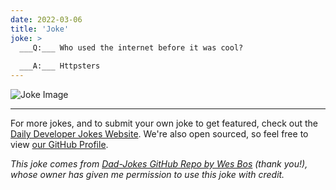 ```yaml
---
date: 2022-03-06
title: 'Joke'
joke: >
  ___Q:___ Who used the internet before it was cool?
  
  ___A:___ Httpsters
---
```



![Joke Image](https://private.xtrp.io/projects/DailyDeveloperJokes/public_image_server/images/5e12598468df3.png)

---

For more jokes, and to submit your own joke to get featured, check out the [Daily Developer Jokes Website](https://dailydeveloperjokes.github.io/). We're also open sourced, so feel free to view [our GitHub Profile](https://github.com/dailydeveloperjokes).


_This joke comes from [Dad-Jokes GitHub Repo by Wes Bos](https://github.com/wesbos/dad-jokes) (thank you!), whose owner has given me permission to use this joke with credit._

<!--
Joke text:
**Q:** Who used the internet before it was cool?

**A:** Httpsters
 -->


